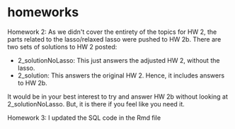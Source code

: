 # homeworks

Homework 2: As we didn't cover the entirety of the topics for HW 2, the parts related to the lasso/relaxed lasso
were pushed to HW 2b.  There are two sets of solutions to HW 2 posted: 

* 2_solutionNoLasso: This just answers the adjusted HW 2, without the lasso.
* 2_solution: This answers the original HW 2.  Hence, it includes answers to HW 2b.

It would be in your best interest to try and answer HW 2b without looking at 2_solutionNoLasso.  But, it is 
there if you feel like you need it.

Homework 3: I updated the SQL code in the Rmd file